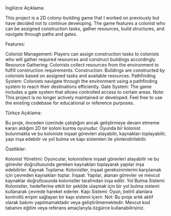 İngilizce Açıklama:

This project is a 2D colony-building game that I worked on previously but have decided not to continue developing. The game features a colonist who can be assigned construction tasks, gather resources, build structures, and navigate through paths and gates.

Features:

Colonist Management: Players can assign construction tasks to colonists who will gather required resources and construct buildings accordingly.
Resource Gathering: Colonists collect resources from the environment to fulfill construction requirements.
Construction: Buildings are constructed by colonists based on assigned tasks and available resources.
Pathfinding System: Colonists navigate through the environment using a pathfinding system to reach their destinations efficiently.
Gate System: The game includes a gate system that allows controlled access to certain areas.
Note: This project is no longer actively maintained or developed. Feel free to use the existing codebase for educational or reference purposes.

Türkçe Açıklama:

Bu proje, önceden üzerinde çalıştığım ancak geliştirmeye devam etmeme kararı aldığım 2D bir koloni kurma oyunudur. Oyunda bir kolonist bulunmakta ve bu koloniste inşaat görevleri atayabilir, kaynakları toplayabilir, yapı inşa edebilir ve yol bulma ve kapı sistemleri ile yönlendirilebilir.

Özellikler:

Kolonist Yönetimi: Oyuncular, kolonistlere inşaat görevleri atayabilir ve bu görevler doğrultusunda gereken kaynakları toplayarak yapılar inşa edebilirler.
Kaynak Toplama: Kolonistler, inşaat gereksinimlerini karşılamak için çevreden kaynakları toplar.
İnşaat: Yapılar, atanan görevler ve mevcut kaynaklar doğrultusunda kolonistler tarafından inşa edilir.
Yol Bulma Sistemi: Kolonistler, hedeflerine etkili bir şekilde ulaşmak için bir yol bulma sistemi kullanarak çevrede hareket ederler.
Kapı Sistemi: Oyun, belirli alanlara kontrollü erişim sağlayan bir kapı sistemi içerir.
Not: Bu proje artık aktif olarak bakımı yapılmamaktadır veya geliştirilmemektedir. Mevcut kod tabanını eğitim veya referans amaçlarıyla özgürce kullanabilirsiniz.
